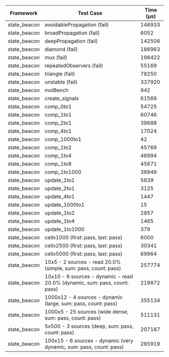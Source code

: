 | Framework | Test Case | Time (μs) |
| --- | --- | --- |
| state_beacon | avoidablePropagation (fail) | 146933 |
| state_beacon | broadPropagation (fail) | 6052 |
| state_beacon | deepPropagation (fail) | 142506 |
| state_beacon | diamond (fail) | 186963 |
| state_beacon | mux (fail) | 198422 |
| state_beacon | repeatedObservers (fail) | 55169 |
| state_beacon | triangle (fail) | 78250 |
| state_beacon | unstable (fail) | 337920 |
| state_beacon | molBench | 942 |
| state_beacon | create_signals | 61569 |
| state_beacon | comp_0to1 | 54725 |
| state_beacon | comp_1to1 | 60746 |
| state_beacon | comp_2to1 | 39688 |
| state_beacon | comp_4to1 | 17024 |
| state_beacon | comp_1000to1 | 42 |
| state_beacon | comp_1to2 | 45768 |
| state_beacon | comp_1to4 | 46994 |
| state_beacon | comp_1to8 | 45671 |
| state_beacon | comp_1to1000 | 38949 |
| state_beacon | update_1to1 | 5639 |
| state_beacon | update_2to1 | 3125 |
| state_beacon | update_4to1 | 1447 |
| state_beacon | update_1000to1 | 15 |
| state_beacon | update_1to2 | 2857 |
| state_beacon | update_1to4 | 1465 |
| state_beacon | update_1to1000 | 379 |
| state_beacon | cellx1000 (first: pass, last: pass) | 6000 |
| state_beacon | cellx2500 (first: pass, last: pass) | 30341 |
| state_beacon | cellx5000 (first: pass, last: pass) | 69964 |
| state_beacon | 10x5 - 2 sources - read 20.0% (simple, sum: pass, count: pass) | 257774 |
| state_beacon | 10x10 - 6 sources - dynamic - read 20.0% (dynamic, sum: pass, count: pass) | 219872 |
| state_beacon | 1000x12 - 4 sources - dynamic (large, sum: pass, count: pass) | 355134 |
| state_beacon | 1000x5 - 25 sources (wide dense, sum: pass, count: pass) | 511131 |
| state_beacon | 5x500 - 3 sources (deep, sum: pass, count: pass) | 207187 |
| state_beacon | 100x15 - 6 sources - dynamic (very dynamic, sum: pass, count: pass) | 265919 |
